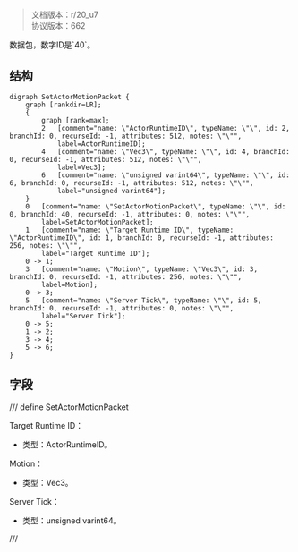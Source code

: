 # <!-- md:samp SetActorMotionPacket -->

> 文档版本：r/20_u7<br/>协议版本：662

<!-- md:samp SetActorMotionPacket -->数据包，数字ID是`40`。

## 结构

```viz
digraph SetActorMotionPacket {
	graph [rankdir=LR];
	{
		graph [rank=max];
		2	[comment="name: \"ActorRuntimeID\", typeName: \"\", id: 2, branchId: 0, recurseId: -1, attributes: 512, notes: \"\"",
			label=ActorRuntimeID];
		4	[comment="name: \"Vec3\", typeName: \"\", id: 4, branchId: 0, recurseId: -1, attributes: 512, notes: \"\"",
			label=Vec3];
		6	[comment="name: \"unsigned varint64\", typeName: \"\", id: 6, branchId: 0, recurseId: -1, attributes: 512, notes: \"\"",
			label="unsigned varint64"];
	}
	0	[comment="name: \"SetActorMotionPacket\", typeName: \"\", id: 0, branchId: 40, recurseId: -1, attributes: 0, notes: \"\"",
		label=SetActorMotionPacket];
	1	[comment="name: \"Target Runtime ID\", typeName: \"ActorRuntimeID\", id: 1, branchId: 0, recurseId: -1, attributes: 256, notes: \"\"",
		label="Target Runtime ID"];
	0 -> 1;
	3	[comment="name: \"Motion\", typeName: \"Vec3\", id: 3, branchId: 0, recurseId: -1, attributes: 256, notes: \"\"",
		label=Motion];
	0 -> 3;
	5	[comment="name: \"Server Tick\", typeName: \"\", id: 5, branchId: 0, recurseId: -1, attributes: 0, notes: \"\"",
		label="Server Tick"];
	0 -> 5;
	1 -> 2;
	3 -> 4;
	5 -> 6;
}

```

## 字段

/// define
SetActorMotionPacket

Target Runtime ID：[<!-- md:samp ActorRuntimeID -->](refs/protocols/types/actorruntimeid.md)

- 类型：ActorRuntimeID。

Motion：[<!-- md:samp Vec3 -->](refs/protocols/types/vec3.md)

- 类型：Vec3。

Server Tick：<!-- md:samp unsigned varint64 -->

- 类型：unsigned varint64。


///
